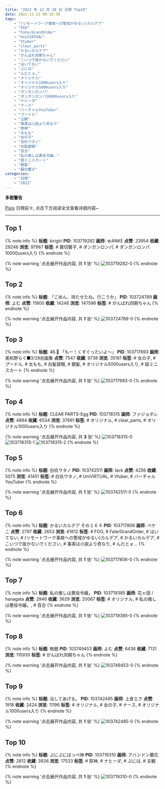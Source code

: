 ```yaml
---
title: "2022 年 12 月 20 日 日榜 Top10"
date: 2022-12-22 06:16:38
tags:
    - "(リモートワーク事故への警戒がゆるい)カルデア"
    - "FGO"
    - "Fate/GrandOrder"
    - "UniVIRTUAL"
    - "Vtuber"
    - "clear_parts"
    - "かるいカルデア"
    - "がんばれ同期ちゃん"
    - "こいつで抜かないでください"
    - "はいてない"
    - "ぷにほ"
    - "んだとォ…"
    - "オリジナル"
    - "オリジナル1000users入り"
    - "オリジナル5000users入り"
    - "ダンガンロンパ"
    - "ダンガンロンパ10000users入り"
    - "ナヒーダ"
    - "ナース"
    - "バーチャルYouTuber"
    - "プードル"
    - "主観"
    - "事実は小説より奇なり"
    - "原神"
    - "太もも"
    - "女の子"
    - "白玖ウタノ"
    - "白髪碧眼"
    - "百合"
    - "私の推しは悪役令嬢。"
    - "超ミニスカート"
    - "銀髪"
    - "霧切響子"
categories:
    - "日榜"
    - "2022"
---
```


<i class="fa fa-triangle-exclamation"></i>**多图警告**<i class="fa fa-triangle-exclamation"></i>

[Pixiv](https://www.pixiv.net/) 日榜前十, 点击下方阅读全文查看详细内容~

<!-- more -->

---

## Top 1

{% note info %}
**标题**: kirigiri
**PID**: 103719282 **画师**: ￦ANKE
**点赞**: 23954 **收藏**: 29246 **浏览**: 97967
**标签**: # 霧切響子, # ダンガンロンパ, # ダンガンロンパ10000users入り
{% endnote %}

{% note warning '点击展开作品内容, 共 **1** 张' %}
![103719282-0](https://i.pixiv.re/img-original/img/2022/12/19/00/41/15/103719282_p0.jpg)
{% endnote %}

## Top 2

{% note info %}
**标题**: 「ごめん、待たせたね。行こうか」
**PID**: 103724789 **画师**: よむ
**点赞**: 11800 **收藏**: 14246 **浏览**: 147596
**标签**: # がんばれ同期ちゃん
{% endnote %}

{% note warning '点击展开作品内容, 共 **1** 张' %}
![103724789-0](https://i.pixiv.re/img-original/img/2022/12/19/08/08/15/103724789_p0.png)
{% endnote %}

## Top 3

{% note info %}
**标题**: 46.🐩 「もー！くすぐったいよ～」
**PID**: 103717693 **画师**: 美和野らぐ■3/28初画集
**点赞**: 7547 **收藏**: 9738 **浏览**: 35161
**标签**: # 女の子, # プードル, # 太もも, # 白髪碧眼, # 銀髪, # オリジナル5000users入り, # 超ミニスカート
{% endnote %}

{% note warning '点击展开作品内容, 共 **1** 张' %}
![103717693-0](https://i.pixiv.re/img-original/img/2022/12/19/00/00/02/103717693_p0.png)
{% endnote %}

## Top 4

{% note info %}
**标题**: CLEAR PARTS-Egg
**PID**: 103718315 **画师**: ファジョボレ
**点赞**: 4884 **收藏**: 6534 **浏览**: 37661
**标签**: # オリジナル, # clear_parts, # オリジナル1000users入り
{% endnote %}

{% note warning '点击展开作品内容, 共 **3** 张' %}
![103718315-0](https://i.pixiv.re/img-original/img/2022/12/19/00/09/39/103718315_p0.jpg)
![103718315-1](https://i.pixiv.re/img-original/img/2022/12/19/00/09/39/103718315_p1.jpg)
![103718315-2](https://i.pixiv.re/img-original/img/2022/12/19/00/09/39/103718315_p2.jpg)
{% endnote %}

## Top 5

{% note info %}
**标题**: 白玖ウタノ
**PID**: 103742511 **画师**: lack
**点赞**: 4256 **收藏**: 5075 **浏览**: 41451
**标签**: # 白玖ウタノ, # UniVIRTUAL, # Vtuber, # バーチャルYouTuber
{% endnote %}

{% note warning '点击展开作品内容, 共 **1** 张' %}
![103742511-0](https://i.pixiv.re/img-original/img/2022/12/20/00/00/19/103742511_p0.png)
{% endnote %}

## Top 6

{% note info %}
**标题**: かるいカルデア その１６４
**PID**: 103717806 **画师**: ペケこ
**点赞**: 2797 **收藏**: 2653 **浏览**: 61612
**标签**: # FGO, # Fate/GrandOrder, # はいてない, # (リモートワーク事故への警戒がゆるい)カルデア, # かるいカルデア, # こいつで抜かないでください, # 事実は小説より奇なり, # んだとォ…
{% endnote %}

{% note warning '点击展开作品内容, 共 **1** 张' %}
![103717806-0](https://i.pixiv.re/img-original/img/2022/12/19/00/00/24/103717806_p0.png)
{% endnote %}

## Top 7

{% note info %}
**标题**: 私の推しは悪役令嬢。
**PID**: 103719385 **画师**: 花ヶ田 / hanagata
**点赞**: 2946 **收藏**: 3629 **浏览**: 20067
**标签**: # オリジナル, # 私の推しは悪役令嬢。, # 百合
{% endnote %}

{% note warning '点击展开作品内容, 共 **1** 张' %}
![103719385-0](https://i.pixiv.re/img-original/img/2022/12/19/00/45/04/103719385_p0.png)
{% endnote %}

## Top 8

{% note info %}
**标题**: 無題
**PID**: 103749453 **画师**: よむ
**点赞**: 6436 **收藏**: 7131 **浏览**: 115930
**标签**: # がんばれ同期ちゃん
{% endnote %}

{% note warning '点击展开作品内容, 共 **1** 张' %}
![103749453-0](https://i.pixiv.re/img-original/img/2022/12/20/08/30/55/103749453_p0.png)
{% endnote %}

## Top 9

{% note info %}
**标题**: 治してあげる。
**PID**: 103742485 **画师**: 上倉エク
**点赞**: 1918 **收藏**: 2424 **浏览**: 11196
**标签**: # オリジナル, # 女の子, # ナース, # オリジナル1000users入り
{% endnote %}

{% note warning '点击展开作品内容, 共 **1** 张' %}
![103742485-0](https://i.pixiv.re/img-original/img/2022/12/20/00/00/14/103742485_p0.jpg)
{% endnote %}

## Top 10

{% note info %}
**标题**: ぷにぷにほっぺ神
**PID**: 103719310 **画师**: アバンドン蘭花
**点赞**: 2812 **收藏**: 3926 **浏览**: 17533
**标签**: # 原神, # ナヒーダ, # ぷにほ, # 主観
{% endnote %}

{% note warning '点击展开作品内容, 共 **1** 张' %}
![103719310-0](https://i.pixiv.re/img-original/img/2022/12/19/00/42/08/103719310_p0.jpg)
{% endnote %}
